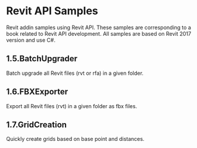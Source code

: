 # Revit API Samples
Revit addin samples using Revit API. These samples are corresponding to a book related to Revit API development. All samples are based on Revit 2017 version and use C#.

## 1.5.BatchUpgrader
Batch upgrade all Revit files (rvt or rfa) in a given folder.

## 1.6.FBXExporter
Export all Revit files (rvt) in a given folder as fbx files.

## 1.7.GridCreation
Quickly create grids based on base point and distances.
